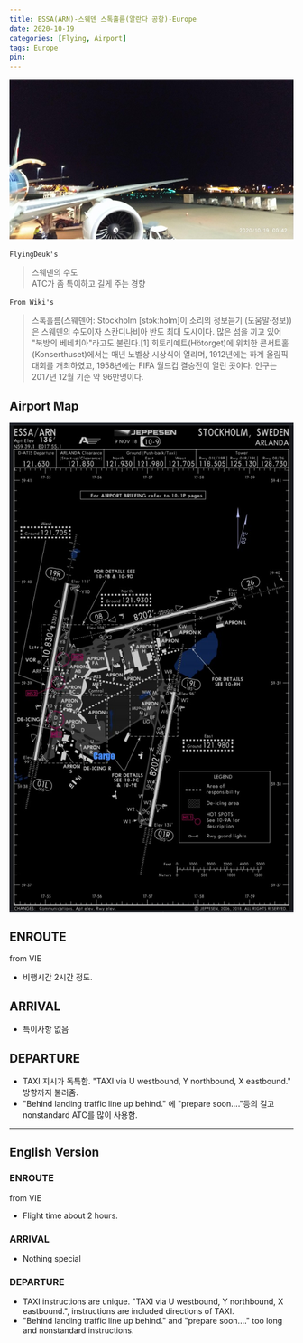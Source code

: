 ```yaml
---
title: ESSA(ARN)-스웨덴 스톡홀름(알란다 공항)-Europe
date: 2020-10-19
categories: [Flying, Airport]
tags: Europe
pin:
---
```

![arn](/img/flying/airport/arn.jpg)

`FlyingDeuk's`
>스웨덴의 수도 <br>
>ATC가 좀 특이하고 길게 주는 경향

`From Wiki's`
>스톡홀름(스웨덴어: Stockholm [stɔkːhɔlm]이 소리의 정보듣기 (도움말·정보))은 스웨덴의 수도이자 스칸디나비아 반도 최대 도시이다. 많은 섬을 끼고 있어 "북방의 베네치아"라고도 불린다.[1] 회토리예트(Hötorget)에 위치한 콘서트홀(Konserthuset)에서는 매년 노벨상 시상식이 열리며, 1912년에는 하계 올림픽 대회를 개최하였고, 1958년에는 FIFA 월드컵 결승전이 열린 곳이다. 인구는 2017년 12월 기준 약 96만명이다.

## Airport Map
![arn](/img/flying/airport/arn_ap.jpg)


## ENROUTE
from VIE
- 비행시간 2시간 정도.

## ARRIVAL
- 특이사항 없음

## DEPARTURE
- TAXI 지시가 독특함. "TAXI via U westbound, Y northbound, X eastbound." 방향까지 불러줌.
- "Behind landing traffic line up behind." 에 "prepare soon...."등의 길고 nonstandard ATC를 많이 사용함.

-------------

## English Version

### ENROUTE
from VIE
- Flight time about 2 hours.

### ARRIVAL
- Nothing special

### DEPARTURE
- TAXI instructions are unique. "TAXI via U westbound, Y northbound, X eastbound.", instructions are included directions of TAXI.
- "Behind landing traffic line up behind." and "prepare soon...." too long and nonstandard instructions.
